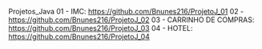 Projetos_Java
01 - IMC: https://github.com/Bnunes216/ProjetoJ_01
02 - https://github.com/Bnunes216/ProjetoJ_02
03 - CARRINHO DE COMPRAS: https://github.com/Bnunes216/ProjetoJ_03
04 - HOTEL: https://github.com/Bnunes216/ProjetoJ_04
